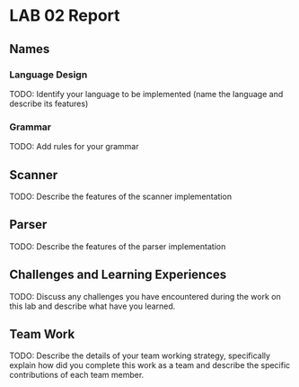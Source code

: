 # LAB 02 Report 

## Names

### Language Design

TODO:
Identify your language to be implemented (name the language and describe its features)

### Grammar

TODO:
Add rules for your grammar


## Scanner

TODO:
Describe the features of the scanner implementation

## Parser

TODO:
Describe the features of the parser implementation

## Challenges and Learning Experiences

TODO:
Discuss any challenges you have encountered during the work on this lab and  describe what have you learned.


## Team Work

TODO:
Describe the details of your team working strategy, specifically explain how did you complete this work as a team and describe the specific contributions of each team member.